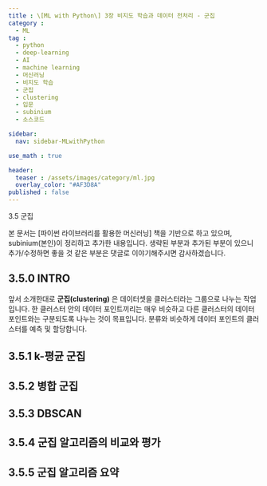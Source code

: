 ```yaml
---
title : \[ML with Python\] 3장 비지도 학습과 데이터 전처리 - 군집
category :
  - ML
tag :
  - python
  - deep-learning
  - AI
  - machine learning
  - 머신러닝
  - 비지도 학습
  - 군집
  - clustering
  - 입문
  - subinium
  - 소스코드

sidebar:
  nav: sidebar-MLwithPython

use_math : true

header:
  teaser : /assets/images/category/ml.jpg
  overlay_color: "#AF3D8A"
published : false
---
```


3.5 군집

본 문서는 [파이썬 라이브러리를 활용한 머신러닝] 책을 기반으로 하고 있으며, subinium(본인)이 정리하고 추가한 내용입니다. 생략된 부분과 추가된 부분이 있으니 추가/수정하면 좋을 것 같은 부분은 댓글로 이야기해주시면 감사하겠습니다.

## 3.5.0 INTRO

앞서 소개한대로 **군집(clustering)** 은 데이터셋을 클러스터라는 그룹으로 나누는 작업입니다.
한 클러스터 안의 데이터 포인트끼리는 매우 비슷하고 다른 클러스터의 데이터 포인트와는 구분되도록 나누는 것이 목표입니다. 분류와 비슷하게 데이터 포인트의 클러스터를 예측 및 할당합니다.

## 3.5.1 k-평균 군집



## 3.5.2 병합 군집

## 3.5.3 DBSCAN

## 3.5.4 군집 알고리즘의 비교와 평가

## 3.5.5 군집 알고리즘 요약
